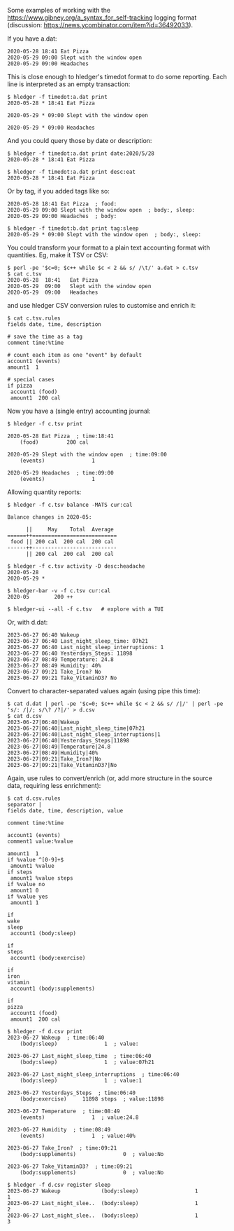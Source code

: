 Some examples of working with the https://www.gibney.org/a_syntax_for_self-tracking logging format
(discussion: https://news.ycombinator.com/item?id=36492033).

If you have a.dat:

```
2020-05-28 18:41 Eat Pizza
2020-05-29 09:00 Slept with the window open
2020-05-29 09:00 Headaches
```

This is close enough to hledger's timedot format to do some reporting.
Each line is interpreted as an empty transaction:

```
$ hledger -f timedot:a.dat print 
2020-05-28 * 18:41 Eat Pizza

2020-05-29 * 09:00 Slept with the window open

2020-05-29 * 09:00 Headaches

```

And you could query those by date or description:

```
$ hledger -f timedot:a.dat print date:2020/5/28
2020-05-28 * 18:41 Eat Pizza

$ hledger -f timedot:a.dat print desc:eat
2020-05-28 * 18:41 Eat Pizza

```

Or by tag, if you added tags like so:

```
2020-05-28 18:41 Eat Pizza  ; food:
2020-05-29 09:00 Slept with the window open  ; body:, sleep:
2020-05-29 09:00 Headaches  ; body:
```

```
$ hledger -f timedot:b.dat print tag:sleep
2020-05-29 * 09:00 Slept with the window open  ; body:, sleep:

```

You could transform your format to a plain text accounting format with quantities.
Eg, make it TSV or CSV:

```
$ perl -pe '$c=0; $c++ while $c < 2 && s/ /\t/' a.dat > c.tsv
$ cat c.tsv
2020-05-28	18:41	Eat Pizza
2020-05-29	09:00	Slept with the window open
2020-05-29	09:00	Headaches
```

and use hledger CSV conversion rules to customise and enrich it:

```
$ cat c.tsv.rules
fields date, time, description

# save the time as a tag
comment time:%time

# count each item as one "event" by default
account1 (events)
amount1  1

# special cases
if pizza
 account1 (food)
 amount1  200 cal
```

Now you have a (single entry) accounting journal:

```
$ hledger -f c.tsv print

2020-05-28 Eat Pizza  ; time:18:41
    (food)         200 cal

2020-05-29 Slept with the window open  ; time:09:00
    (events)               1

2020-05-29 Headaches  ; time:09:00
    (events)               1

```

Allowing quantity reports:

```
$ hledger -f c.tsv balance -MATS cur:cal

Balance changes in 2020-05:

      ||     May    Total  Average 
======++===========================
 food || 200 cal  200 cal  200 cal 
------++---------------------------
      || 200 cal  200 cal  200 cal 
```

```
$ hledger -f c.tsv activity -D desc:headache
2020-05-28 
2020-05-29 *
```

```
$ hledger-bar -v -f c.tsv cur:cal
2020-05	       200 ++
```

```
$ hledger-ui --all -f c.tsv   # explore with a TUI
```

Or, with d.dat:

```
2023-06-27 06:40 Wakeup
2023-06-27 06:40 Last_night_sleep_time: 07h21
2023-06-27 06:40 Last_night_sleep_interruptions: 1
2023-06-27 06:40 Yesterdays_Steps: 11898
2023-06-27 08:49 Temperature: 24.8
2023-06-27 08:49 Humidity: 40%
2023-06-27 09:21 Take_Iron? No
2023-06-27 09:21 Take_VitaminD3? No
```

Convert to character-separated values again (using pipe this time):

```
$ cat d.dat | perl -pe '$c=0; $c++ while $c < 2 && s/ /|/' | perl -pe 's/: /|/; s/\? /?|/' > d.csv
$ cat d.csv
2023-06-27|06:40|Wakeup
2023-06-27|06:40|Last_night_sleep_time|07h21
2023-06-27|06:40|Last_night_sleep_interruptions|1
2023-06-27|06:40|Yesterdays_Steps|11898
2023-06-27|08:49|Temperature|24.8
2023-06-27|08:49|Humidity|40%
2023-06-27|09:21|Take_Iron?|No
2023-06-27|09:21|Take_VitaminD3?|No
```

Again, use rules to convert/enrich (or, add more structure in the source data,
requiring less enrichment):

```
$ cat d.csv.rules
separator |
fields date, time, description, value

comment time:%time

account1 (events)
comment1 value:%value

amount1  1
if %value ^[0-9]+$
 amount1 %value
if steps
 amount1 %value steps
if %value no
 amount1 0
if %value yes
 amount1 1

if
wake
sleep
 account1 (body:sleep)

if
steps
 account1 (body:exercise)

if
iron
vitamin
 account1 (body:supplements)

if
pizza
 account1 (food)
 amount1  200 cal
```

```
$ hledger -f d.csv print
2023-06-27 Wakeup  ; time:06:40
    (body:sleep)               1  ; value:

2023-06-27 Last_night_sleep_time  ; time:06:40
    (body:sleep)               1  ; value:07h21

2023-06-27 Last_night_sleep_interruptions  ; time:06:40
    (body:sleep)               1  ; value:1

2023-06-27 Yesterdays_Steps  ; time:06:40
    (body:exercise)     11898 steps  ; value:11898

2023-06-27 Temperature  ; time:08:49
    (events)               1  ; value:24.8

2023-06-27 Humidity  ; time:08:49
    (events)               1  ; value:40%

2023-06-27 Take_Iron?  ; time:09:21
    (body:supplements)               0  ; value:No

2023-06-27 Take_VitaminD3?  ; time:09:21
    (body:supplements)               0  ; value:No

```

```
$ hledger -f d.csv register sleep
2023-06-27 Wakeup             (body:sleep)                  1             1
2023-06-27 Last_night_slee..  (body:sleep)                  1             2
2023-06-27 Last_night_slee..  (body:sleep)                  1             3
```
